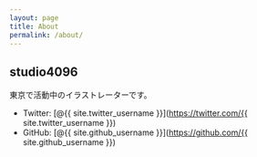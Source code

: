```yaml
---
layout: page
title: About
permalink: /about/
---
```


## studio4096

東京で活動中のイラストレーターです。
- Twitter: [@{{ site.twitter_username }}](https://twitter.com/{{ site.twitter_username }})
- GitHub: [@{{ site.github_username }}](https://github.com/{{ site.github_username }})
